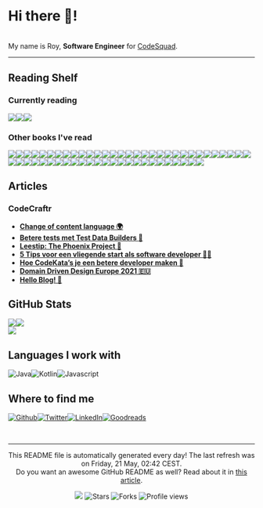 
<h1>Hi there 👋!</h1>
<p><br/>My name is Roy,  <b>Software Engineer</b> for <a href="https://www.codesquad.nl" target="_blank">CodeSquad</a>.</p>
<p> </p>
<hr/>
<h2>Reading Shelf</h2>
<h3>Currently reading</h3><a href="https://www.goodreads.com/review/show/3988646995?utm_medium=api&amp;utm_source=rss"><img src="https://i.gr-assets.com/images/S/compressed.photo.goodreads.com/books/1328834323l/128172._SY160_.jpg"/></a><a href="https://www.goodreads.com/review/show/2759291258?utm_medium=api&amp;utm_source=rss"><img src="https://i.gr-assets.com/images/S/compressed.photo.goodreads.com/books/1611834134l/7126._SX98_.jpg"/></a><a href="https://www.goodreads.com/review/show/2865561426?utm_medium=api&amp;utm_source=rss"><img src="https://i.gr-assets.com/images/S/compressed.photo.goodreads.com/books/1287493789l/179133._SX98_.jpg"/></a>
<h3>Other books I've read</h3><a href="https://www.goodreads.com/review/show/3927355969?utm_medium=api&amp;utm_source=rss"><img src="https://i.gr-assets.com/images/S/compressed.photo.goodreads.com/books/1550249687l/44017320._SY75_.jpg"/></a><a href="https://www.goodreads.com/review/show/2965949687?utm_medium=api&amp;utm_source=rss"><img src="https://i.gr-assets.com/images/S/compressed.photo.goodreads.com/books/1361113128l/17255186._SX50_.jpg"/></a><a href="https://www.goodreads.com/review/show/2865580583?utm_medium=api&amp;utm_source=rss"><img src="https://i.gr-assets.com/images/S/compressed.photo.goodreads.com/books/1348030542l/4268826._SX50_.jpg"/></a><a href="https://www.goodreads.com/review/show/3903323816?utm_medium=api&amp;utm_source=rss"><img src="https://i.gr-assets.com/images/S/compressed.photo.goodreads.com/books/1567521613l/45895363._SX50_.jpg"/></a><a href="https://www.goodreads.com/review/show/3889812378?utm_medium=api&amp;utm_source=rss"><img src="https://i.gr-assets.com/images/S/compressed.photo.goodreads.com/books/1492790645l/34927534._SY75_.jpg"/></a><a href="https://www.goodreads.com/review/show/3790671528?utm_medium=api&amp;utm_source=rss"><img src="https://i.gr-assets.com/images/S/compressed.photo.goodreads.com/books/1436735207l/10569._SY75_.jpg"/></a><a href="https://www.goodreads.com/review/show/3691124690?utm_medium=api&amp;utm_source=rss"><img src="https://i.gr-assets.com/images/S/compressed.photo.goodreads.com/books/1550048292l/41795733._SY75_.jpg"/></a><a href="https://www.goodreads.com/review/show/3403362909?utm_medium=api&amp;utm_source=rss"><img src="https://i.gr-assets.com/images/S/compressed.photo.goodreads.com/books/1418768948l/22514127._SX50_.jpg"/></a><a href="https://www.goodreads.com/review/show/3845856490?utm_medium=api&amp;utm_source=rss"><img src="https://i.gr-assets.com/images/S/compressed.photo.goodreads.com/books/1347470803l/10284614._SX50_.jpg"/></a><a href="https://www.goodreads.com/review/show/3845855523?utm_medium=api&amp;utm_source=rss"><img src="https://i.gr-assets.com/images/S/compressed.photo.goodreads.com/books/1436202607l/3735293._SX50_.jpg"/></a><a href="https://www.goodreads.com/review/show/3706256433?utm_medium=api&amp;utm_source=rss"><img src="https://i.gr-assets.com/images/S/compressed.photo.goodreads.com/books/1511289068l/25526965._SY75_.jpg"/></a><a href="https://www.goodreads.com/review/show/3764696423?utm_medium=api&amp;utm_source=rss"><img src="https://i.gr-assets.com/images/S/compressed.photo.goodreads.com/books/1297846383l/10459721._SX50_.jpg"/></a><a href="https://www.goodreads.com/review/show/3537900653?utm_medium=api&amp;utm_source=rss"><img src="https://i.gr-assets.com/images/S/compressed.photo.goodreads.com/books/1390692774l/3063393._SX50_.jpg"/></a><a href="https://www.goodreads.com/review/show/3690648015?utm_medium=api&amp;utm_source=rss"><img src="https://i.gr-assets.com/images/S/compressed.photo.goodreads.com/books/1436792430l/621._SY75_.jpg"/></a><a href="https://www.goodreads.com/review/show/2818513996?utm_medium=api&amp;utm_source=rss"><img src="https://i.gr-assets.com/images/S/compressed.photo.goodreads.com/books/1421842784l/36072._SY75_.jpg"/></a><a href="https://www.goodreads.com/review/show/3706255690?utm_medium=api&amp;utm_source=rss"><img src="https://i.gr-assets.com/images/S/compressed.photo.goodreads.com/books/1469092087l/23492589._SY75_.jpg"/></a><a href="https://www.goodreads.com/review/show/3255740060?utm_medium=api&amp;utm_source=rss"><img src="https://i.gr-assets.com/images/S/compressed.photo.goodreads.com/books/1549241208l/43798285._SY75_.jpg"/></a><a href="https://www.goodreads.com/review/show/3012522103?utm_medium=api&amp;utm_source=rss"><img src="https://s.gr-assets.com/assets/nophoto/book/50x75-a91bf249278a81aabab721ef782c4a74.png"/></a><a href="https://www.goodreads.com/review/show/2965949466?utm_medium=api&amp;utm_source=rss"><img src="https://i.gr-assets.com/images/S/compressed.photo.goodreads.com/books/1520615948l/35747076._SX50_.jpg"/></a><a href="https://www.goodreads.com/review/show/3475342611?utm_medium=api&amp;utm_source=rss"><img src="https://i.gr-assets.com/images/S/compressed.photo.goodreads.com/books/1480069533l/33124137._SY75_.jpg"/></a><a href="https://www.goodreads.com/review/show/3379591748?utm_medium=api&amp;utm_source=rss"><img src="https://i.gr-assets.com/images/S/compressed.photo.goodreads.com/books/1501278121l/35846142._SY75_.jpg"/></a><a href="https://www.goodreads.com/review/show/3358194443?utm_medium=api&amp;utm_source=rss"><img src="https://i.gr-assets.com/images/S/compressed.photo.goodreads.com/books/1552826170l/44450240._SY75_.jpg"/></a><a href="https://www.goodreads.com/review/show/3266472376?utm_medium=api&amp;utm_source=rss"><img src="https://i.gr-assets.com/images/S/compressed.photo.goodreads.com/books/1367918952l/17898957._SY75_.jpg"/></a><a href="https://www.goodreads.com/review/show/3159345701?utm_medium=api&amp;utm_source=rss"><img src="https://i.gr-assets.com/images/S/compressed.photo.goodreads.com/books/1213131305l/149267._SX50_.jpg"/></a><a href="https://www.goodreads.com/review/show/2865561761?utm_medium=api&amp;utm_source=rss"><img src="https://i.gr-assets.com/images/S/compressed.photo.goodreads.com/books/1386925310l/67833._SX50_.jpg"/></a><a href="https://www.goodreads.com/review/show/3229648889?utm_medium=api&amp;utm_source=rss"><img src="https://i.gr-assets.com/images/S/compressed.photo.goodreads.com/books/1572519494l/48570935._SY75_.jpg"/></a><a href="https://www.goodreads.com/review/show/3104925476?utm_medium=api&amp;utm_source=rss"><img src="https://i.gr-assets.com/images/S/compressed.photo.goodreads.com/books/1389754903l/32829._SY75_.jpg"/></a><a href="https://www.goodreads.com/review/show/2822219726?utm_medium=api&amp;utm_source=rss"><img src="https://i.gr-assets.com/images/S/compressed.photo.goodreads.com/books/1559986152l/386162._SX50_.jpg"/></a><a href="https://www.goodreads.com/review/show/2865562693?utm_medium=api&amp;utm_source=rss"><img src="https://i.gr-assets.com/images/S/compressed.photo.goodreads.com/books/1554139259l/44719608._SX50_.jpg"/></a><a href="https://www.goodreads.com/review/show/3044858073?utm_medium=api&amp;utm_source=rss"><img src="https://i.gr-assets.com/images/S/compressed.photo.goodreads.com/books/1401432508l/4099._SX50_.jpg"/></a><a href="https://www.goodreads.com/review/show/2998679276?utm_medium=api&amp;utm_source=rss"><img src="https://i.gr-assets.com/images/S/compressed.photo.goodreads.com/books/1463599613l/30229352._SY75_.jpg"/></a><a href="https://www.goodreads.com/review/show/2998680076?utm_medium=api&amp;utm_source=rss"><img src="https://i.gr-assets.com/images/S/compressed.photo.goodreads.com/books/1468705326l/18775247._SY75_.jpg"/></a><a href="https://www.goodreads.com/review/show/3005526765?utm_medium=api&amp;utm_source=rss"><img src="https://i.gr-assets.com/images/S/compressed.photo.goodreads.com/books/1369381456l/17925612._SX50_.jpg"/></a><a href="https://www.goodreads.com/review/show/2982418237?utm_medium=api&amp;utm_source=rss"><img src="https://i.gr-assets.com/images/S/compressed.photo.goodreads.com/books/1348931599l/6452796._SX50_.jpg"/></a><a href="https://www.goodreads.com/review/show/2859079656?utm_medium=api&amp;utm_source=rss"><img src="https://i.gr-assets.com/images/S/compressed.photo.goodreads.com/books/1524596540l/36124936._SY75_.jpg"/></a><a href="https://www.goodreads.com/review/show/2784817973?utm_medium=api&amp;utm_source=rss"><img src="https://i.gr-assets.com/images/S/compressed.photo.goodreads.com/books/1471680093l/18043011._SX50_.jpg"/></a><a href="https://www.goodreads.com/review/show/2915928508?utm_medium=api&amp;utm_source=rss"><img src="https://i.gr-assets.com/images/S/compressed.photo.goodreads.com/books/1393690166l/20940678._SY75_.jpg"/></a><a href="https://www.goodreads.com/review/show/2759291088?utm_medium=api&amp;utm_source=rss"><img src="https://i.gr-assets.com/images/S/compressed.photo.goodreads.com/books/1490528560l/4671._SY75_.jpg"/></a><a href="https://www.goodreads.com/review/show/2759829574?utm_medium=api&amp;utm_source=rss"><img src="https://i.gr-assets.com/images/S/compressed.photo.goodreads.com/books/1327876792l/10644930._SY75_.jpg"/></a><a href="https://www.goodreads.com/review/show/2822232550?utm_medium=api&amp;utm_source=rss"><img src="https://i.gr-assets.com/images/S/compressed.photo.goodreads.com/books/1428715580l/52036._SY75_.jpg"/></a><a href="https://www.goodreads.com/review/show/2822237677?utm_medium=api&amp;utm_source=rss"><img src="https://i.gr-assets.com/images/S/compressed.photo.goodreads.com/books/1543953780l/32738672._SY75_.jpg"/></a><a href="https://www.goodreads.com/review/show/2812985953?utm_medium=api&amp;utm_source=rss"><img src="https://i.gr-assets.com/images/S/compressed.photo.goodreads.com/books/1579036753l/77203._SY75_.jpg"/></a><a href="https://www.goodreads.com/review/show/2824002491?utm_medium=api&amp;utm_source=rss"><img src="https://i.gr-assets.com/images/S/compressed.photo.goodreads.com/books/1186657123l/1672563._SX50_.jpg"/></a><a href="https://www.goodreads.com/review/show/2818567734?utm_medium=api&amp;utm_source=rss"><img src="https://i.gr-assets.com/images/S/compressed.photo.goodreads.com/books/1360564614l/13525945._SY75_.jpg"/></a><a href="https://www.goodreads.com/review/show/2758539529?utm_medium=api&amp;utm_source=rss"><img src="https://i.gr-assets.com/images/S/compressed.photo.goodreads.com/books/1546103428l/5297._SY75_.jpg"/></a><a href="https://www.goodreads.com/review/show/2818535838?utm_medium=api&amp;utm_source=rss"><img src="https://i.gr-assets.com/images/S/compressed.photo.goodreads.com/books/1447957962l/25744928._SY75_.jpg"/></a><a href="https://www.goodreads.com/review/show/2818513246?utm_medium=api&amp;utm_source=rss"><img src="https://i.gr-assets.com/images/S/compressed.photo.goodreads.com/books/1453417993l/10534._SY75_.jpg"/></a><a href="https://www.goodreads.com/review/show/2799738551?utm_medium=api&amp;utm_source=rss"><img src="https://i.gr-assets.com/images/S/compressed.photo.goodreads.com/books/1465761302l/28257707._SX50_.jpg"/></a><a href="https://www.goodreads.com/review/show/2759291264?utm_medium=api&amp;utm_source=rss"><img src="https://i.gr-assets.com/images/S/compressed.photo.goodreads.com/books/1575509280l/5129._SY75_.jpg"/></a><a href="https://www.goodreads.com/review/show/2772145093?utm_medium=api&amp;utm_source=rss"><img src="https://i.gr-assets.com/images/S/compressed.photo.goodreads.com/books/1518291452l/25541028._SY75_.jpg"/></a><a href="https://www.goodreads.com/review/show/2759291520?utm_medium=api&amp;utm_source=rss"><img src="https://i.gr-assets.com/images/S/compressed.photo.goodreads.com/books/1327940656l/153747._SY75_.jpg"/></a><a href="https://www.goodreads.com/review/show/2758538365?utm_medium=api&amp;utm_source=rss"><img src="https://i.gr-assets.com/images/S/compressed.photo.goodreads.com/books/1595674533l/23692271._SY75_.jpg"/></a><a href="https://www.goodreads.com/review/show/2758536742?utm_medium=api&amp;utm_source=rss"><img src="https://i.gr-assets.com/images/S/compressed.photo.goodreads.com/books/1327869409l/7624._SY75_.jpg"/></a><a href="https://www.goodreads.com/review/show/2758536348?utm_medium=api&amp;utm_source=rss"><img src="https://i.gr-assets.com/images/S/compressed.photo.goodreads.com/books/1398034300l/5107._SY75_.jpg"/></a><a href="https://www.goodreads.com/review/show/2758536074?utm_medium=api&amp;utm_source=rss"><img src="https://i.gr-assets.com/images/S/compressed.photo.goodreads.com/books/1532714506l/40961427._SX50_.jpg"/></a><a href="https://www.goodreads.com/review/show/2758535821?utm_medium=api&amp;utm_source=rss"><img src="https://i.gr-assets.com/images/S/compressed.photo.goodreads.com/books/1325861570l/170448._SY75_.jpg"/></a>
<h2>Articles</h2>
<h3>CodeCraftr</h3>
<ul>
  <li><a href="https://www.codecraftr.nl/blog-content-language-switch/"><b>Change of content language 🌍</b></a></li>
  <li><a href="https://www.codecraftr.nl/betere-tests-met-test-data-builders/"><b>Betere tests met Test Data Builders 🔨</b></a></li>
  <li><a href="https://www.codecraftr.nl/the-phoenix-project-lessen-en-review/"><b>Leestip: The Phoenix Project 📙</b></a></li>
  <li><a href="https://www.codecraftr.nl/startende-software-developer-tips/"><b>5 Tips voor een vliegende start als software developer 👨‍💻</b></a></li>
  <li><a href="https://www.codecraftr.nl/kracht-van-codekatas/"><b>Hoe CodeKata’s je een betere developer maken 🥋</b></a></li>
  <li><a href="https://www.codecraftr.nl/ddd-europe-2021/"><b>Domain Driven Design Europe 2021 🇪🇺</b></a></li>
  <li><a href="https://www.codecraftr.nl/hello-blog/"><b>Hello Blog! 👋</b></a></li>
</ul>
<h2>GitHub Stats</h2><a href="https://github.com/rstraub/rstraub"><img align="center" src="https://github-readme-stats.vercel.app/api/top-langs/?username=rstraub&amp;title_color=24292e&amp;text_color=24292e&amp;icon_color=24292e&amp;bg_color=ffffff"/></a><a href="https://github.com/rstraub/rstraub"><img align="center" src="https://github-readme-stats.vercel.app/api?username=rstraub&amp;show_icons=true&amp;line_height=27&amp;count_private=true&amp;title_color=24292e&amp;text_color=24292e&amp;icon_color=24292e&amp;bg_color=ffffff"/></a><br/><a href="https://github.com/rstraub/rstraub"><img align="center" src="https://github-readme-stats.vercel.app/api/pin/?username=rstraub&amp;repo=rstraub&amp;title_color=24292e&amp;text_color=24292e&amp;icon_color=24292e&amp;bg_color=ffffff"/></a>
<h2>Languages I work with</h2>
<p><img alt="Java" src="https://img.shields.io/badge/-Java-46a2f1?style=flat-square&logo=java&logoColor=white"/><img alt="Kotlin" src="https://img.shields.io/badge/-Kotlin-46a2f1?style=flat-square&logo=kotlin&logoColor=white"/><img alt="Javascript" src="https://img.shields.io/badge/-Javascript-870e5c?style=flat-square&logo=javascript&logoColor=white"/>
</p>
<h2>Where to find me</h2>
<p><a href="https://github.com/rstraub" target="_blank"><img alt="Github" src="https://img.shields.io/badge/Github-%2312100E.svg?&style=for-the-badge&logo=Github&logoColor=white"/></a><a href="https://twitter.com/CCraftr" target="_blank"><img alt="Twitter" src="https://img.shields.io/badge/Twitter-%231DA1F2.svg?&style=for-the-badge&logo=Twitter&logoColor=white"/></a><a href="https://www.linkedin.com/in/r-straub/" target="_blank"><img alt="LinkedIn" src="https://img.shields.io/badge/LinkedIn-%230077B5.svg?&style=for-the-badge&logo=LinkedIn&logoColor=white"/></a><a href="https://www.goodreads.com/review/list/95074711" target="_blank"><img alt="Goodreads" src="https://img.shields.io/badge/Goodreads-%234285F4.svg?&style=for-the-badge&logo=google-chrome&logoColor=white"/></a>
</p><br/>
<hr/>
<p align="center">This README file is automatically generated every day! The last refresh was on Friday, 21 May, 02:42 CEST.<br/>Do you want an awesome GitHub README as well? Read about it in <a href="https://medium.com/@arjenbrandenburgh/you-should-stand-out-on-github-with-a-readme-profile-467e047b6c18" target="_blank">this article</a>.</p>
<p align="center"><img src="https://github.com/rstraub/rstraub/workflows/README%20build/badge.svg"/> <img alt="Stars" src="https://img.shields.io/github/stars/arjenbrandenburgh/arjenbrandenburgh?style=flat-square&labelColor=343b41"/> <img alt="Forks" src="https://img.shields.io/github/forks/arjenbrandenburgh/arjenbrandenburgh?style=flat-square&labelColor=343b41"/> <img src="https://gpvc.arturio.dev/rstraub" alt="Profile views"/></p>